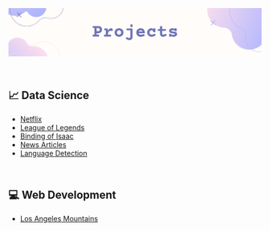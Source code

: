 ![](https://github.com/jeyla380/projects/blob/main/new_projects_banner.png)


<br>

## 📈 Data Science

 

- [Netflix](https://github.com/jeyla380/codecademy_projects/tree/main/datascience/python/projects/portfolio_project) 
- [League of Legends](https://github.com/jeyla380/codecademy_projects/tree/main/datascience/data_visualization/projects/league_of_legends_project)
- [Binding of Isaac](https://github.com/jeyla380/codecademy_projects/tree/main/datascience/data_analysis/projects)
- [News Articles](https://github.com/jeyla380/projects/tree/main/datascience/web_scraping)
- [Language Detection](https://github.com/jeyla380/codecademy_projects/tree/main/datascience/machine_learning/projects/language_detection)

 
<br>


## 💻 Web Development

- [Los Angeles Mountains](https://github.com/jeyla380/projects/tree/main/web_development/losangeles_mountains)
